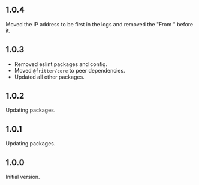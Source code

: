 ## 1.0.4
Moved the IP address to be first in the logs and removed the "From " before it.

## 1.0.3

* Removed eslint packages and config.
* Moved `@fritter/core` to peer dependencies.
* Updated all other packages.

## 1.0.2
Updating packages.

## 1.0.1
Updating packages.

## 1.0.0
Initial version.